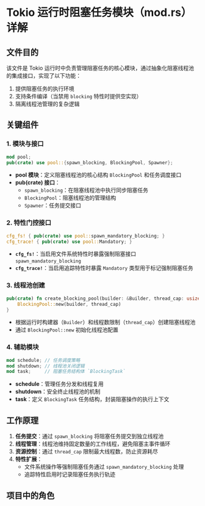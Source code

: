 # Tokio 运行时阻塞任务模块（mod.rs）详解

## 文件目的
该文件是 Tokio 运行时中负责管理阻塞任务的核心模块，通过抽象化阻塞线程池的集成接口，实现了以下功能：
1. 提供阻塞任务的执行环境
2. 支持条件编译（当禁用 `blocking` 特性时提供空实现）
3. 隔离线程池管理的复杂逻辑

## 关键组件

### 1. 模块与接口
```rust
mod pool;
pub(crate) use pool::{spawn_blocking, BlockingPool, Spawner};
```
- **pool 模块**：定义阻塞线程池的核心结构 `BlockingPool` 和任务调度接口
- **pub(crate) 接口**：
  - `spawn_blocking`：在阻塞线程池中执行同步阻塞任务
  - `BlockingPool`：阻塞线程池的管理结构
  - `Spawner`：任务提交接口

### 2. 特性门控接口
```rust
cfg_fs! { pub(crate) use pool::spawn_mandatory_blocking; }
cfg_trace! { pub(crate) use pool::Mandatory; }
```
- **`cfg_fs!`**：当启用文件系统特性时暴露强制阻塞接口 `spawn_mandatory_blocking`
- **`cfg_trace!`**：当启用追踪特性时暴露 `Mandatory` 类型用于标记强制阻塞任务

### 3. 线程池创建
```rust
pub(crate) fn create_blocking_pool(builder: &Builder, thread_cap: usize) -> BlockingPool {
    BlockingPool::new(builder, thread_cap)
}
```
- 根据运行时构建器（`Builder`）和线程数限制（`thread_cap`）创建阻塞线程池
- 通过 `BlockingPool::new` 初始化线程池配置

### 4. 辅助模块
```rust
mod schedule; // 任务调度策略
mod shutdown; // 线程池关闭逻辑
mod task;     // 阻塞任务结构体 `BlockingTask`
```
- **schedule**：管理任务分发和线程复用
- **shutdown**：安全终止线程池的机制
- **task**：定义 `BlockingTask` 任务结构，封装阻塞操作的执行上下文

## 工作原理
1. **任务提交**：通过 `spawn_blocking` 将阻塞任务提交到独立线程池
2. **线程管理**：线程池维持固定数量的工作线程，避免阻塞主事件循环
3. **资源控制**：通过 `thread_cap` 限制最大线程数，防止资源耗尽
4. **特性扩展**：
   - 文件系统操作等强制阻塞任务通过 `spawn_mandatory_blocking` 处理
   - 追踪特性启用时记录阻塞任务执行轨迹

## 项目中的角色